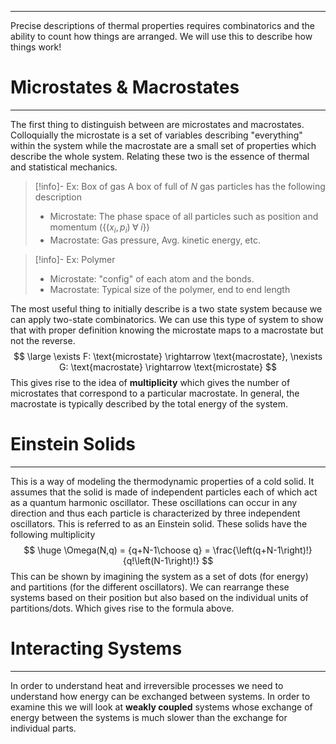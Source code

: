 - --
Precise descriptions of thermal properties requires combinatorics and the ability to count how things are arranged. We will use this to describe how things work!
# Microstates & Macrostates
- --
The first thing to distinguish between are microstates and macrostates. Colloquially the microstate is a set of variables describing "everything" within the system while the macrostate are a small set of properties which describe the whole system. Relating these two is the essence of thermal and statistical mechanics. 

>[!info]- Ex: Box of gas
>A box of full of $N$ gas particles has the following description
>- Microstate: The phase space of all particles such as position and momentum ($\left\{\left(x_i, p_i\right) \;\forall  \;i\right\}$)
>- Macrostate: Gas pressure, Avg. kinetic energy, etc.

>[!info]- Ex: Polymer
>- Microstate: "config" of each atom and the bonds.
>- Macrostate: Typical size of the polymer, end to end length

The most useful thing to initially describe is a two state system because we can apply two-state combinatorics. We can use this type of system to show that with proper definition knowing the microstate maps to a macrostate but not the reverse.
$$
\large
\exists F: \text{microstate} \rightarrow \text{macrostate},
\nexists G: \text{macrostate} \rightarrow \text{microstate}
$$
This gives rise to the idea of **multiplicity** which gives the number of microstates that correspond to a particular macrostate. In general, the macrostate is typically described by the total energy of the system.

# Einstein Solids
---
This is a way of modeling the thermodynamic properties of a cold solid. It assumes that the solid is made of independent particles each of which act as a quantum harmonic oscillator. These oscillations can occur in any direction and thus each particle is characterized by three independent oscillators. This is referred to as an Einstein solid. These solids have the following multiplicity
$$
	\huge
	\Omega(N,q) = {q+N-1\choose q} = \frac{\left(q+N-1\right)!}{q!\left(N-1\right)!}
$$
This can be shown by imagining the system as a set of dots (for energy) and partitions (for the different oscillators). We can rearrange these systems based on their position but also based on the individual units of partitions/dots. Which gives rise to the formula above.

# Interacting Systems
---
In order to understand heat and irreversible processes we need to understand how energy can be exchanged between systems. In order to examine this we will look at **weakly coupled** systems whose exchange of energy between the systems is much slower than the exchange for individual parts.